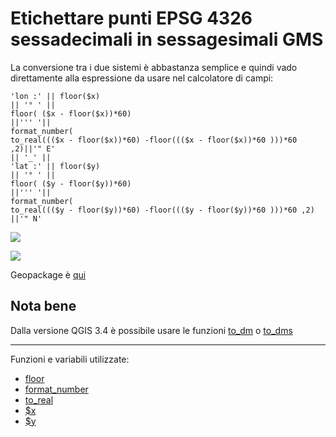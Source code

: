 # Etichettare punti EPSG 4326 sessadecimali in sessagesimali GMS

La conversione tra i due sistemi è abbastanza semplice e quindi vado direttamente alla espressione da usare nel calcolatore di campi:

```
'lon :' || floor($x)
|| '° ' || 
floor( ($x - floor($x))*60) 
||''' '|| 
format_number( 
to_real((($x - floor($x))*60) -floor((($x - floor($x))*60 )))*60 ,2)||'" E'
|| '_' || 
'lat :' || floor($y)
|| '° ' || 
floor( ($y - floor($y))*60) 
||''' '|| 
format_number( 
to_real((($y - floor($y))*60) -floor((($y - floor($y))*60 )))*60 ,2) ||'" N'
```

![](../img/esempi/conversione/conversione1.png)

![](../img/esempi/conversione/conversione2.png)


Geopackage è [qui](https://github.com/gbvitrano/HfcQGIS/blob/master/esempi/dati_esempi.zip?raw=true)

## Nota bene

Dalla versione QGIS 3.4 è possibile usare le funzioni [to_dm](../gr_funzioni/conversioni_unico.md#to_dm) o [to_dms](../gr_funzioni/conversioni_unico.md#to_dms)

---

Funzioni e variabili utilizzate:

* [floor](../gr_funzioni/matematica/matematica_unico.md#floor)
* [format_number](../gr_funzioni/stringhe_di_testo/stringhe_di_testo_unico.md#format_number)
* [to_real](../gr_funzioni/conversioni/conversioni_unico.md#to_real)
* [\$x](../gr_funzioni/geometria/geometria_unico.md#$x)
* [\$y](../gr_funzioni/geometria/geometria_unico.md#$y)
